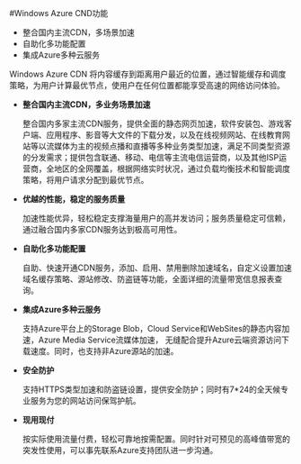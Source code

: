 #Windows Azure CND功能

- 整合国内主流CDN，多场景加速
- 自助化多功能配置
- 集成Azure多种云服务

Windows Azure CDN 将内容缓存到距离用户最近的位置，通过智能缓存和调度策略，为用户计算最优节点，使用户在任何位置都能享受高速的网络访问体验。

- **整合国内主流CDN，多业务场景加速**

    整合国内多家主流CDN服务，提供全面的静态网页加速，软件安装包、游戏客户端、应用程序、影音等大文件的下载分发，以及在线视频网站、在线教育网站等以流媒体为主的视频点播和直播等多种业务类型加速，满足不同类型资源的分发需求；提供包含联通、移动、电信等主流电信运营商，以及其他ISP运营商，全地区的全网覆盖，根据网络实时状况，通过负载均衡技术和智能调度策略，将用户请求分配到最优节点。


- **优越的性能，稳定的服务质量**
	
	加速性能优异，轻松稳定支撑海量用户的高并发访问；服务质量稳定可信赖，通过融合国内多家CDN服务达到极高可用性。
	
- **自助化多功能配置**

	自助、快速开通CDN服务，添加、启用、禁用删除加速域名，自定义设置加速域名缓存策略、源站修改、防盗链等功能，全面详细的流量带宽信息报表查询。

- **集成Azure多种云服务**

	支持Azure平台上的Storage Blob，Cloud Service和WebSites的静态内容加速，Azure Media Service流媒体加速， 无缝配合提升Azure云端资源访问下载速度。同时，也支持非Azure源站的加速。

- **安全防护**
	
	支持HTTPS类型加速和防盗链设置，提供安全防护；同时有7*24的全天候专业服务为您的网站访问保驾护航。
	
- **现用现付**
	
    按实际使用流量付费，轻松可靠地按需配置。同时针对可预见的高峰值带宽的突发性使用，可以事先联系Azure支持团队进一步沟通。
